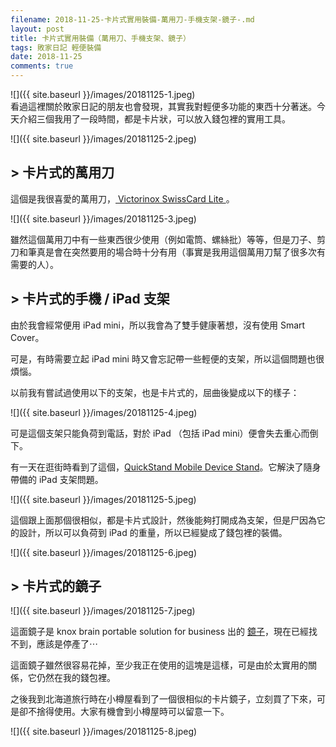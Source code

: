 ```yaml
---
filename: 2018-11-25-卡片式實用裝備-萬用刀-手機支架-鏡子-.md
layout: post
title: 卡片式實用裝備（萬用刀、手機支架、鏡子）
tags: 敗家日記 輕便裝備
date: 2018-11-25
comments: true
---
```


![]({{ site.baseurl }}/images/20181125-1.jpeg)  
看過這裡關於敗家日記的朋友也會發現，其實我對輕便多功能的東西十分著迷。今天介紹三個我用了一段時間，都是卡片狀，可以放入錢包裡的實用工具。

![]({{ site.baseurl }}/images/20181125-2.jpeg)

## > 卡片式的萬用刀

這個是我很喜愛的萬用刀，[ Victorinox SwissCard Lite ](https://www.victorinox.com/hk/en/Products/Swiss-Army-Knives/SwissCards/SwissCard-Lite/p/0.7300.T)。

![]({{ site.baseurl }}/images/20181125-3.jpeg)

雖然這個萬用刀中有一些東西很少使用（例如電筒、螺絲批）等等，但是刀子、剪刀和筆真是會在突然要用的場合時十分有用（事實是我用這個萬用刀幫了很多次有需要的人）。

## > 卡片式的手機 / iPad 支架

由於我會經常便用 iPad mini，所以我會為了雙手健康著想，沒有使用 Smart Cover。

可是，有時需要立起 iPad mini 時又會忘記帶一些輕便的支架，所以這個問題也很煩惱。

以前我有嘗試過使用以下的支架，也是卡片式的，屈曲後變成以下的樣子：

![]({{ site.baseurl }}/images/20181125-4.jpeg)

可是這個支架只能負荷到電話，對於 iPad （包括 iPad mini）便會失去重心而倒下。

有一天在逛街時看到了這個，[QuickStand Mobile Device Stand](https://www.niteize.com/product/QuikStand.asp)。它解決了隨身帶備的 iPad 支架問題。

![]({{ site.baseurl }}/images/20181125-5.jpeg)

這個跟上面那個很相似，都是卡片式設計，然後能夠打開成為支架，但是尸因為它的設計，所以可以負荷到 iPad 的重量，所以已經變成了錢包裡的裝備。

![]({{ site.baseurl }}/images/20181125-6.jpeg)


## > 卡片式的鏡子

![]({{ site.baseurl }}/images/20181125-7.jpeg) 

這面鏡子是 knox brain portable solution for business 出的 [鏡子](http://www.qprc.jp/Stationery/Card/DimensionsOfCreditCardList-e14.html)，現在已經找不到，應該是停產了⋯

這面鏡子雖然很容易花掉，至少我正在使用的這塊是這樣，可是由於太實用的關係，它仍然在我的錢包裡。

之後我到北海道旅行時在小樽屋看到了一個很相似的卡片鏡子，立刻買了下來，可是卻不捨得使用。大家有機會到小樽屋時可以留意一下。

![]({{ site.baseurl }}/images/20181125-8.jpeg)
